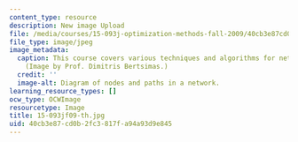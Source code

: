 ```yaml
---
content_type: resource
description: New image Upload
file: /media/courses/15-093j-optimization-methods-fall-2009/40cb3e87cd0b2fc3817fa94a93d9e845_15-093jf09-th.jpg
file_type: image/jpeg
image_metadata:
  caption: This course covers various techniques and algorithms for network optimization.
    (Image by Prof. Dimitris Bertsimas.)
  credit: ''
  image-alt: Diagram of nodes and paths in a network.
learning_resource_types: []
ocw_type: OCWImage
resourcetype: Image
title: 15-093jf09-th.jpg
uid: 40cb3e87-cd0b-2fc3-817f-a94a93d9e845
---
```

